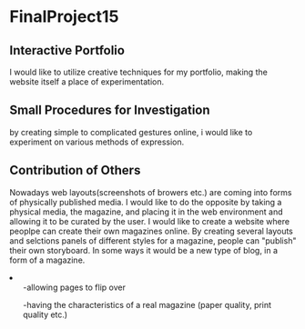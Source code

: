 # FinalProject15


<h2>Interactive Portfolio</h2>
<p>I would like to utilize creative techniques for my portfolio, making the website itself a place of experimentation.</p>

<h2>Small Procedures for Investigation</h2>
<p>by creating simple to complicated gestures online, i would like to experiment on various methods of expression.</p>

<h2>Contribution of Others</h2>
<p>Nowadays web layouts(screenshots of browers etc.) are coming into forms of physically published media. I would like to do the opposite by taking a physical media, the magazine, and placing it in the web environment and allowing it to be curated by the user. I would like to create a website where peoplpe can create their own magazines online. By creating several layouts and selctions panels of different styles for a magazine, people can "publish" their own storyboard. In some ways it would be a new type of blog, in a form of a magazine.</p>
<li>
<ul>-allowing pages to flip over</ul>
<ul>-having the characteristics of a real magazine (paper quality, print quality etc.)</ul>
</li>
